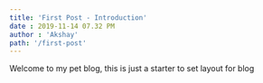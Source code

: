```yaml
---
title: 'First Post - Introduction'
date : 2019-11-14 07.32 PM
author : 'Akshay'
path: '/first-post'
---
```


Welcome to my pet blog, this is just a starter to set layout for blog